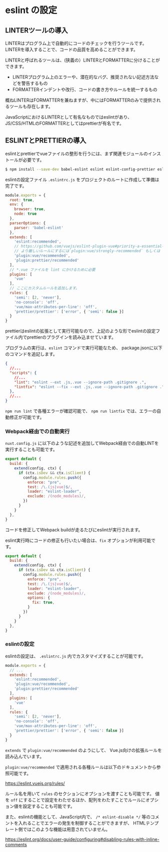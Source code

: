 # eslint の設定

## LINTERツールの導入

LINTERはプログラム上で自動的にコードのチェックを行うツールです。
LINTERを導入することで、コードの品質を高めることができます。

LINTERと呼ばれるツールは、(狭義の）LINTERとFORMATTERに分けることができます。

- LINTERプログラム上のエラーや、潜在的なバグ、推奨されない記述方法などを警告するもの
- FORMATTERインデントや改行、コードの書き方やルールを統一するもの

概ねLINTERはFORMATTERを兼ねますが、中にはFORMATTERのみで提供されるツールも存在します。

JavaScriptにおけるLINTERとして有名なものではeslintがあり、
JS/CSS/HTMLのFORMATTERとしてはprettierが有名です。

## ESLINTとPRETTIERの導入

eslintとprettierでvueファイルの整形を行うには、まず関連モジュールのインストールが必要です。

```bash
$ npm install --save-dev babel-eslint eslint eslint-config-prettier eslint-loader eslint-plugin-vue eslint-plugin-prettier prettier
```

eslintの設定ファイル `.eslintrc.js` をプロジェクトのルートに作成して準備は完了です。

```js
module.exports = {
  root: true,
  env: {
    browser: true,
    node: true
  },
  parserOptions: {
    parser: 'babel-eslint'
  },
  extends: [
    'eslint:recommended',
    // https://github.com/vuejs/eslint-plugin-vue#priority-a-essential-error-prevention
    // より厳しいルールにするには`plugin:vue/strongly-recommended` もしくは `plugin:vue/recommended` に切り替えることを検討してください。
    'plugin:vue/recommended',
    'plugin:prettier/recommended'
  ],
  // *.vue ファイルを lint にかけるために必要
  plugins: [
    'vue'
  ],
  // ここにカスタムルールを追加します。
  rules: {
    'semi': [2, 'never'],
    'no-console': 'off',
    'vue/max-attributes-per-line': 'off',
    'prettier/prettier': ['error', { 'semi': false }]
  }
}
```

prettierはeslintの拡張として実行可能なので、上記のような形でeslintの設定ファイル内でprettierのプラグインを読み込ませています。

プログラムの実行は、`eslint` コマンドで実行可能なため、 package.jsonに以下のコマンドを追記します。

```json
{
  //...
  "scripts": {
    //...
    "lint": "eslint --ext .js,.vue --ignore-path .gitignore .",
    "lintfix": "eslint --fix --ext .js,.vue --ignore-path .gitignore ."
  },
  //...
}
```

`npm run lint` で各種エラーが確認可能で、 `npm run lintfix` では、エラーの自動修正が可能です。

### Webpack経由での自動実行

`nuxt.config.js` に以下のような記述を追加してWebpack経由での自動LINTを実行することも可能です。

```js
export default {
  build: {
    extend(config, ctx) {
      if (ctx.isDev && ctx.isClient) {
        config.module.rules.push({
          enforce: "pre",
          test: /\.(js|vue)$/,
          loader: "eslint-loader",
          exclude: /(node_modules)/,
        })
      }
    }
  },
}
```

コードを修正してWebpack buildが走るたびにeslintが実行されます。

eslint実行時にコードの修正も行いたい場合は、`fix` オプションが利用可能です。

```js
export default {
  build: {
    extend(config, ctx) {
      if (ctx.isDev && ctx.isClient) {
        config.module.rules.push({
          enforce: "pre",
          test: /\.(js|vue)$/,
          loader: "eslint-loader",
          exclude: /(node_modules)/,
          options: {
            fix: true,
          }          
        })
      }
    }
  },
}
```

### eslintの設定


eslintの設定は、 `.eslintrc.js` 内でカスタマイズすることが可能です。

```js
module.exports = {
  // ...
  extends: [
    'eslint:recommended',
    'plugin:vue/recommended',
    'plugin:prettier/recommended'
  ],
  plugins: [
    'vue'
  ],
  rules: {
    'semi': [2, 'never'],
    'no-console': 'off',
    'vue/max-attributes-per-line': 'off',
    'prettier/prettier': ['error', { 'semi': false }]
  }
}
```

`extends` で `plugin:vue/recommended` のようにして、 Vue.js向けの拡張ルールを読み込んでいます。

`plugin:vue/recommended` で適用される各種ルールは以下のドキュメントから参照可能です。

https://eslint.vuejs.org/rules/

ルール名を用いて `rules` のセクションにオプションを渡すことも可能です。
値を `off` にすることで設定をわたせるほか、配列をわたすことでルールにオプション値を設定することも可能です。

また、eslintの機能として、JavaScript内で、 `/* eslint-disable */`  等のコメントを入れることでエラーの発生を制御することができますが、
HTMLテンプレート側ではこのような機能は用意されていません。

https://eslint.org/docs/user-guide/configuring#disabling-rules-with-inline-comments

